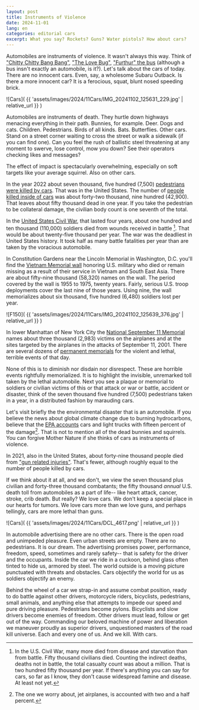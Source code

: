 ```yaml
---
layout: post
title: Instruments of Violence
date: 2024-11-01
lang: en
categories: editorial cars
excerpt: What you say? Rockets? Guns? Water pistols? How about cars?
---
```


Automobiles are instruments of violence.  It wasn't always this way. Think of
["Chitty Chitty Bang Bang"][ccbb], ["The Love Bug"][bug], ["Furthur" the
bus][furthur] (although a bus insn't exactly an automobile, is it?).  Let's talk
about the cars of today.  There are no innocent cars.  Even, say, a wholesome
Subaru Outback. Is there a more innocent car?  It is a ferocious, squat, blunt
nosed speeding brick.

[ccbb]: https://en.wikipedia.org/wiki/Chitty_Chitty_Bang_Bang
[bug]: https://en.wikipedia.org/wiki/The_Love_Bug
[furthur]: https://en.wikipedia.org/wiki/Furthur_(bus)

![Cars](
  {{ 'assets/images/2024/11Cars/IMG_20241102_125631_229.jpg' | relative_url }}
)

Automobiles are instruments of death.  They hurtle down highways menacing
everything in their path.  Bunnies, for example.  Deer. Dogs and cats.
Children.  Pedestrians. Birds of all kinds. Bats. Butterflies.  Other cars.
Stand on a street corner waiting to cross the street or walk a sidewalk (if you
can find one). Can you feel the rush of ballistic steel threatening at any moment
to swerve, lose control, mow you down? See their operators checking likes
and messages?

The effect of impact is spectacularly overwhelming, especially on soft targets
like your average squirrel.  Also on other cars.

In the year 2022 about seven thousand, five hundred (7,500) [pedestrians were
killed by cars][ped].  That was in the United States.  The number of [people
killed inside of cars][crash] was about forty-two thousand, nine hundred
(42,900). That leaves about fifty thousand dead in one year.  If you take the
pedestrian to be collateral damage, the civilian body count is one seventh of
the total.

[ped]: https://www.ghsa.org/resources/Pedestrians23
[crash]: https://www.nhtsa.gov/press-releases/traffic-crash-death-estimates-2022

In the [United States Civil War][uscw], that lasted four years, about one
hundred and ten thousand (110,000) soldiers died from wounds received in
battle [^1]. That would be about twenty-five thousand per year. The war was the
deadliest in United States history. It took half as many battle fatalities per
year than are taken by the voracious automobile.

[uscw]: https://en.wikipedia.org/wiki/American_Civil_War#Casualties

In Constitution Gardens near the Lincoln Memorial in Washington, D.C. you'll
find the [Vietnam Memorial wall][wall] honoring U.S. military who died or
remain missing as a result of their service in Vietnam and South East Asia.
There are about fifty-nine thousand (58,320) names on the wall. The period
covered by the wall is 1955 to 1975, twenty years. Fairly, serious U.S.
troop deployments cover the last nine of those years. Using nine, the wall
memorializes about six thousand, five hundred (6,480) soldiers lost per year.

[wall]: https://en.wikipedia.org/wiki/Vietnam_Veterans_Memorial
[viet]: https://en.wikipedia.org/wiki/Vietnam_War_casualties

![F150](
  {{ 'assets/images/2024/11Cars/IMG_20241102_125639_376.jpg' | relative_url }}
)

In lower Manhattan of New York City the [National September 11 Memorial][nmm]
names about three thousand (2,983) victims on the airplanes and at the sites
targeted by the airplanes in the attacks of September 11, 2001. There
are several dozens of [permanent memorials][911mems] for the violent and
lethal, terrible events of that day.

[911mems]: https://en.wikipedia.org/wiki/Memorials_and_services_for_the_September_11_attacks
[nmm]: https://en.wikipedia.org/wiki/National_September_11_Memorial_%26_Museum

None of this is to diminish nor disdain nor disrespect. These are horrible
events rightfully memorialized. It is to highlight the invisible, unremarked
toll taken by the lethal automobile.  Next you see a plaque or memorial to
soldiers or civilian victims of this or that attack or war or battle, accident
or disaster, think of the seven thousand five hundred (7,500) pedestrians taken
in a year, in a distributed fashion by marauding cars.

Let's visit briefly the the environmental disaster that is an automobile. If
you believe the news about global climate change due to burning hydrocarbons,
believe that the [EPA accounts][gcc] cars and light trucks with fifteen percent
of the damage[^2]. That is not to mention all of the dead bunnies and squirrels.
You can forgive Mother Nature if she thinks of cars as instruments of violence.

[gcc]: https://www.epa.gov/greenvehicles/fast-facts-transportation-greenhouse-gas-emissions

In 2021, also in the United States, about forty-nine thousand people died from
["gun related injuries"][gund].  That's fewer, although roughly equal to the
number of people killed by cars.

[gund]: https://www.pewresearch.org/short-reads/2023/04/26/what-the-data-says-about-gun-deaths-in-the-u-s/

If we think about it at all, and we don't, we view the seven thousand plus
civilian and forty-three thousand combatants; the fifty thousand *annual* U.S.
death toll from automobiles as a part of life-- like heart attack, cancer,
stroke, crib death.  But really?  We love cars. We don't keep a special place
in our hearts for tumors.  We love cars more than we love guns, and perhaps
tellingly, cars are more lethal than guns.

![Cars](
  {{ 'assets/images/2024/11Cars/DCL_4617.png' | relative_url }}
)

In automobile advertising there are no other cars.  There is the open road and
unimpeded pleasure.  Even urban streets are empty. There are no pedestrians. It
is our dream.  The advertising promises power, performance, freedom, speed,
sometimes and rarely safety-- that is safety for the driver and the occupants.
Inside the car we ride in a cuckoon, behind glass often tinted to hide us,
armored by steel. The world outside is a moving picture punctuated with threats
and obstacles. Cars objectify the world for us as soldiers objectify an enemy.

Behind the wheel of a car we strap-in and assume combat position, ready to do
battle against other drivers, motorcycle riders, bicyclists, pedestrians, small
animals, and anything else that attempts to impede our speed and pure driving
pleasure.  Pedestrians become pylons. Bicyclists and slow drivers become
enemies of freedom. Other drivers must lead, follow or get out of the way.
Commanding our beloved machine of power and liberation we maneuver proudly as
superior drivers, unquestioned masters of the road kill universe.  Each and
every one of us. And we kill. With cars.


[^1]: In the U.S. Civil War, many more died from disease and starvation than
    from battle. Fifty thousand civilians died. Counting the indirect deaths,
    deaths not in battle, the total casualty count was about a million. That is
    two hundred fifty thousand per year. If there's anything you can say for
    cars, so far as I know, they don't cause widespread famine and disease. At
    least not yet.

[^2]: The one we worry about, jet airplanes, is accounted with two and
    a half percent.


